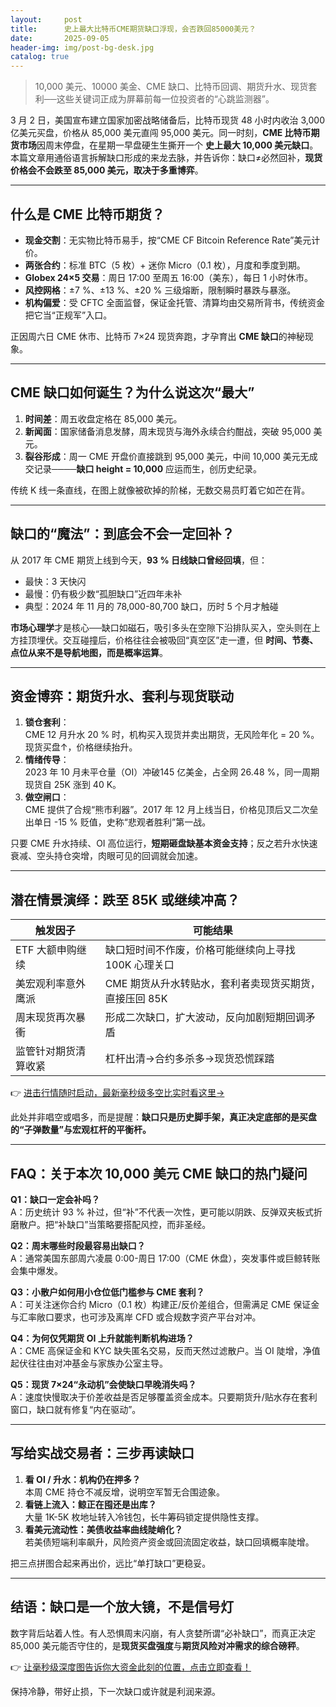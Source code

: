 ```yaml
---
layout:     post
title:      史上最大比特币CME期货缺口浮现，会否跌回85000美元？
date:       2025-09-05
header-img: img/post-bg-desk.jpg
catalog: true
---
```


> 10,000 美元、10000 美金、CME 缺口、比特币回调、期货升水、现货套利──这些关键词正成为屏幕前每一位投资者的“心跳监测器”。

3 月 2 日，美国宣布建立国家加密战略储备后，比特币现货 48 小时内收治 3,000 亿美元买盘，价格从 85,000 美元直闯 95,000 美元。同一时刻，**CME 比特币期货市场**因周末停盘，在星期一早盘硬生生撕开一个 **史上最大 10,000 美元缺口**。  
本篇文章用通俗语言拆解缺口形成的来龙去脉，并告诉你：缺口≠必然回补，**现货价格会不会跌至 85,000 美元，取决于多重博弈**。

---

## 什么是 CME 比特币期货？

- **现金交割**：无实物比特币易手，按“CME CF Bitcoin Reference Rate”美元计价。  
- **两张合约**：标准 BTC（5 枚）+ 迷你 Micro（0.1 枚），月度和季度到期。  
- **Globex 24×5 交易**：周日 17:00 至周五 16:00（美东），每日 1 小时休市。  
- **风控网格**：±7 %、±13 %、±20 % 三级熔断，限制瞬时暴跌与暴涨。  
- **机构偏爱**：受 CFTC 全面监督，保证金托管、清算均由交易所背书，传统资金把它当“正规军”入口。

正因周六日 CME 休市、比特币 7×24 现货奔跑，才孕育出 **CME 缺口**的神秘现象。

---

## CME 缺口如何诞生？为什么说这次“最大”

1. **时间差**：周五收盘定格在 85,000 美元。  
2. **新闻面**：国家储备消息发酵，周末现货与海外永续合约酣战，突破 95,000 美元。  
3. **裂谷形成**：周一 CME 开盘价直接跳到 95,000 美元，中间 10,000 美元无成交记录────**缺口 height = 10,000** 应运而生，创历史纪录。

传统 K 线一条直线，在图上就像被砍掉的阶梯，无数交易员盯着它如芒在背。

---

## 缺口的“魔法”：到底会不会一定回补？

从 2017 年 CME 期货上线到今天，**93 % 日线缺口曾经回填**，但：

- 最快：3 天快闪  
- 最慢：仍有极少数“孤胆缺口”近四年未补  
- 典型：2024 年 11 月的 78,000-80,700 缺口，历时 5 个月才触碰  

**市场心理学**才是核心──缺口如磁石，吸引多头在空隙下沿排队买入，空头则在上方挂顶埋伏。交互碰撞后，价格往往会被吸回“真空区”走一遭，但 **时间、节奏、点位从来不是导航地图，而是概率运算**。

---

## 资金博弈：期货升水、套利与现货联动

1. **锁仓套利**：  
   CME 12 月升水 20 % 时，机构买入现货并卖出期货，无风险年化 = 20 %。现货买盘↑，价格继续抬升。  
2. **情绪传导**：  
   2023 年 10 月未平仓量（OI）冲破145 亿美金，占全网 26.48 %，同一周期现货自 25K 涨到 40 K。  
3. **做空闸口**：  
   CME 提供了合规“熊市利器”。2017 年 12 月上线当日，价格见顶后又二次垒出单日 -15 % 贬值，史称“悲观者胜利”第一战。

只要 CME 升水持续、OI 高位运行，**短期砸盘缺基本资金支持**；反之若升水快速衰减、空头持仓突增，肉眼可见的回调就会加速。

---

## 潜在情景演绎：跌至 85K 或继续冲高？

| 触发因子 | 可能结果 |
| --- | --- |
| ETF 大额申购继续      | 缺口短时间不作废，价格可能继续向上寻找 100K 心理关口 |
| 美宏观利率意外鹰派      | CME 期货从升水转贴水，套利者卖现货买期货，直接压回 85K |
| 周末现货再次暴衝        | 形成二次缺口，扩大波动，反向加剧短期回调矛盾 |
| 监管针对期货清算收紧    | 杠杆出清→合约多杀多→现货恐慌踩踏 |

👉 [进击行情随时启动，最新毫秒级多空比实时看这里→](https://okxdog.com/)

此处并非唱空或唱多，而是提醒：**缺口只是历史脚手架，真正决定底部的是买盘的“子弹数量”与宏观杠杆的平衡杆。**

---

## FAQ：关于本次 10,000 美元 CME 缺口的热门疑问

**Q1：缺口一定会补吗？**  
A：历史统计 93 % 补过，但“补”不代表一次性，更可能以阴跌、反弹双夹板式折磨散户。把“补缺口”当策略要搭配风控，而非圣经。

**Q2：周末哪些时段最容易出缺口？**  
A：通常美国东部周六凌晨 0:00-周日 17:00（CME 休盘），突发事件或巨鲸转账会集中爆发。

**Q3：小散户如何用小仓位低门槛参与 CME 套利？**  
A：可关注迷你合约 Micro（0.1 枚）构建正/反价差组合，但需满足 CME 保证金与汇率敞口要求，也可涉及离岸 CFD 或合规数字资产平台对冲。

**Q4：为何仅凭期货 OI 上升就能判断机构进场？**  
A：CME 高保证金和 KYC 缺失匿名交易，反而天然过滤散户。当 OI 陡增，净值起伏往往由对冲基金与家族办公室主导。

**Q5：现货 7×24“永动机”会使缺口早晚消失吗？**  
A：速度快慢取决于价差收益是否足够覆盖资金成本。只要期货升/贴水存在套利窗口，缺口就有修复“内在驱动”。

---

## 写给实战交易者：三步再读缺口

1. **看 OI / 升水：机构仍在押多？**  
   本周 CME 持仓不减反增，说明空军暂无合围迹象。  
2. **看链上流入：鲸正在囤还是出库？**  
   大量 1K-5K 枚地址转入冷钱包，长牛筹码锁定提供隐性支撑。  
3. **看美元流动性：美债收益率曲线陡峭化？**  
   若美债短端利率飙升，风险资产资金或回流固定收益，缺口回填概率陡增。

把三点拼图合起来再出价，远比“单打缺口”更稳妥。

---

## 结语：缺口是一个放大镜，不是信号灯

数字背后站着人性。有人恐惧周末闪崩，有人贪婪所谓“必补缺口”，而真正决定 85,000 美元能否守住的，是**现货买盘强度**与**期货风险对冲需求的综合磅秤**。  

👉 [让毫秒级深度图告诉你大资金此刻的位置，点击立即查看！](https://okxdog.com/)

保持冷静，带好止损，下一次缺口或许就是利润来源。